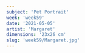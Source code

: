 ```yaml
---
subject: 'Pet Portrait'
week: 'week59'
date: '2021-05-05'
artist: 'Margaret'
dimensions: '23x26 cm'
slug: 'week59/Margaret.jpg'
---
```

